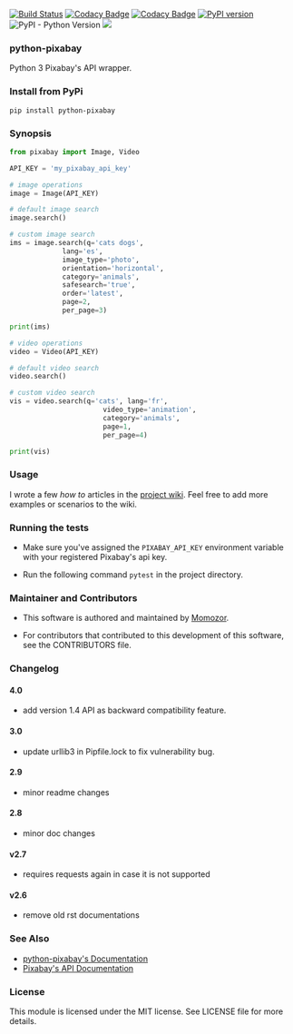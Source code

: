 [![Build Status](https://travis-ci.org/momozor/python-pixabay.svg?branch=master)](https://travis-ci.org/momozor/python-pixabay)
[![Codacy Badge](https://api.codacy.com/project/badge/Grade/a6b8c0af5d064875a79b9fd30e89e003)](https://www.codacy.com/app/momozor/python-pixabay?utm_source=github.com&amp;utm_medium=referral&amp;utm_content=momozor/python-pixabay&amp;utm_campaign=Badge_Grade)
[![Codacy Badge](https://api.codacy.com/project/badge/Coverage/a6b8c0af5d064875a79b9fd30e89e003)](https://www.codacy.com/app/momozor/python-pixabay?utm_source=github.com&utm_medium=referral&utm_content=momozor/python-pixabay&utm_campaign=Badge_Coverage)
[![PyPI version](https://badge.fury.io/py/python-pixabay.svg)](https://badge.fury.io/py/python-pixabay)
![PyPI - Python Version](https://img.shields.io/pypi/pyversions/python-pixabay.svg?color=1&label=Python)
<img src="http://img.shields.io/liberapay/patrons/momozor.svg?logo=liberapay">
### python-pixabay
Python 3 Pixabay's API wrapper.

### Install from PyPi
`pip install python-pixabay`

### Synopsis

```python
from pixabay import Image, Video

API_KEY = 'my_pixabay_api_key'

# image operations
image = Image(API_KEY)

# default image search
image.search()

# custom image search
ims = image.search(q='cats dogs',
             lang='es',
             image_type='photo',
             orientation='horizontal',
             category='animals',
             safesearch='true',
             order='latest',
             page=2,
             per_page=3)

print(ims)

# video operations
video = Video(API_KEY)

# default video search
video.search()

# custom video search
vis = video.search(q='cats', lang='fr',
                       video_type='animation',
                       category='animals',
                       page=1,
                       per_page=4)

print(vis)
```

### Usage

I wrote a few _how to_ articles in the [project wiki](https://github.com/momozor/python-pixabay/wiki). Feel free to add more examples or scenarios to the wiki.

### Running the tests

*   Make sure you've assigned the `PIXABAY_API_KEY` environment variable with your
registered Pixabay's api key.

*   Run the following command `pytest` in the project directory.

### Maintainer and Contributors

*   This software is authored and maintained by [Momozor](https://github.com/momozor).

*   For contributors that contributed to this development of this software, see the
CONTRIBUTORS file.

### Changelog

#### 4.0

* add version 1.4 API as backward compatibility feature.

#### 3.0

*   update urllib3 in Pipfile.lock to fix vulnerability bug.

#### 2.9

*   minor readme changes

#### 2.8

*   minor doc changes

#### v2.7

*   requires requests again in case it is not supported

#### v2.6

*   remove old rst documentations

### See Also
*   [python-pixabay's Documentation](https://momozor.github.io/python-pixabay/index.html)
*   [Pixabay's API Documentation](https://pixabay.com/api/docs)

### License

This module is licensed under the MIT license. See LICENSE file for more details.

